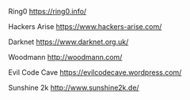 Ring0           https://ring0.info/

Hackers Arise   https://www.hackers-arise.com/

Darknet         https://www.darknet.org.uk/

Woodmann        http://woodmann.com/

Evil Code Cave  https://evilcodecave.wordpress.com/

Sunshine 2k     http://www.sunshine2k.de/
